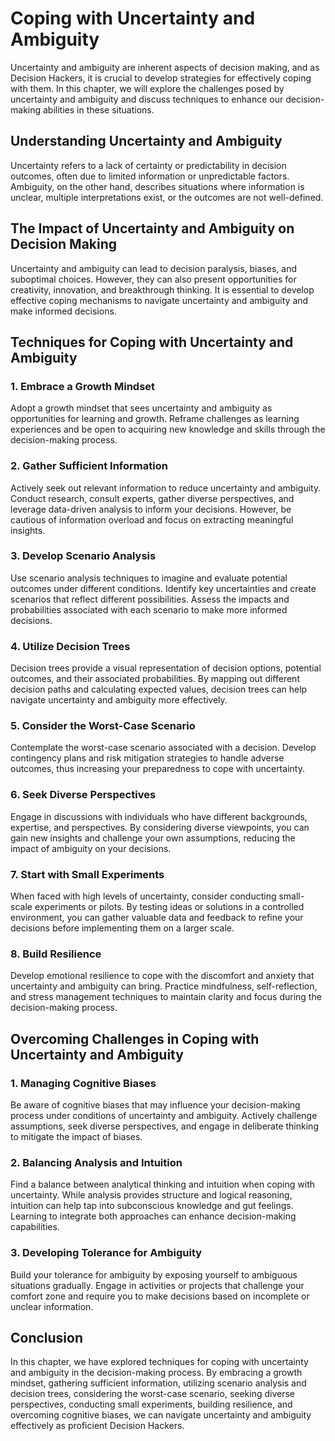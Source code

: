 Coping with Uncertainty and Ambiguity
==============================================

Uncertainty and ambiguity are inherent aspects of decision making, and as Decision Hackers, it is crucial to develop strategies for effectively coping with them. In this chapter, we will explore the challenges posed by uncertainty and ambiguity and discuss techniques to enhance our decision-making abilities in these situations.

Understanding Uncertainty and Ambiguity
---------------------------------------

Uncertainty refers to a lack of certainty or predictability in decision outcomes, often due to limited information or unpredictable factors. Ambiguity, on the other hand, describes situations where information is unclear, multiple interpretations exist, or the outcomes are not well-defined.

The Impact of Uncertainty and Ambiguity on Decision Making
----------------------------------------------------------

Uncertainty and ambiguity can lead to decision paralysis, biases, and suboptimal choices. However, they can also present opportunities for creativity, innovation, and breakthrough thinking. It is essential to develop effective coping mechanisms to navigate uncertainty and ambiguity and make informed decisions.

Techniques for Coping with Uncertainty and Ambiguity
----------------------------------------------------

### 1. Embrace a Growth Mindset

Adopt a growth mindset that sees uncertainty and ambiguity as opportunities for learning and growth. Reframe challenges as learning experiences and be open to acquiring new knowledge and skills through the decision-making process.

### 2. Gather Sufficient Information

Actively seek out relevant information to reduce uncertainty and ambiguity. Conduct research, consult experts, gather diverse perspectives, and leverage data-driven analysis to inform your decisions. However, be cautious of information overload and focus on extracting meaningful insights.

### 3. Develop Scenario Analysis

Use scenario analysis techniques to imagine and evaluate potential outcomes under different conditions. Identify key uncertainties and create scenarios that reflect different possibilities. Assess the impacts and probabilities associated with each scenario to make more informed decisions.

### 4. Utilize Decision Trees

Decision trees provide a visual representation of decision options, potential outcomes, and their associated probabilities. By mapping out different decision paths and calculating expected values, decision trees can help navigate uncertainty and ambiguity more effectively.

### 5. Consider the Worst-Case Scenario

Contemplate the worst-case scenario associated with a decision. Develop contingency plans and risk mitigation strategies to handle adverse outcomes, thus increasing your preparedness to cope with uncertainty.

### 6. Seek Diverse Perspectives

Engage in discussions with individuals who have different backgrounds, expertise, and perspectives. By considering diverse viewpoints, you can gain new insights and challenge your own assumptions, reducing the impact of ambiguity on your decisions.

### 7. Start with Small Experiments

When faced with high levels of uncertainty, consider conducting small-scale experiments or pilots. By testing ideas or solutions in a controlled environment, you can gather valuable data and feedback to refine your decisions before implementing them on a larger scale.

### 8. Build Resilience

Develop emotional resilience to cope with the discomfort and anxiety that uncertainty and ambiguity can bring. Practice mindfulness, self-reflection, and stress management techniques to maintain clarity and focus during the decision-making process.

Overcoming Challenges in Coping with Uncertainty and Ambiguity
--------------------------------------------------------------

### 1. Managing Cognitive Biases

Be aware of cognitive biases that may influence your decision-making process under conditions of uncertainty and ambiguity. Actively challenge assumptions, seek diverse perspectives, and engage in deliberate thinking to mitigate the impact of biases.

### 2. Balancing Analysis and Intuition

Find a balance between analytical thinking and intuition when coping with uncertainty. While analysis provides structure and logical reasoning, intuition can help tap into subconscious knowledge and gut feelings. Learning to integrate both approaches can enhance decision-making capabilities.

### 3. Developing Tolerance for Ambiguity

Build your tolerance for ambiguity by exposing yourself to ambiguous situations gradually. Engage in activities or projects that challenge your comfort zone and require you to make decisions based on incomplete or unclear information.

Conclusion
----------

In this chapter, we have explored techniques for coping with uncertainty and ambiguity in the decision-making process. By embracing a growth mindset, gathering sufficient information, utilizing scenario analysis and decision trees, considering the worst-case scenario, seeking diverse perspectives, conducting small experiments, building resilience, and overcoming cognitive biases, we can navigate uncertainty and ambiguity effectively as proficient Decision Hackers.
